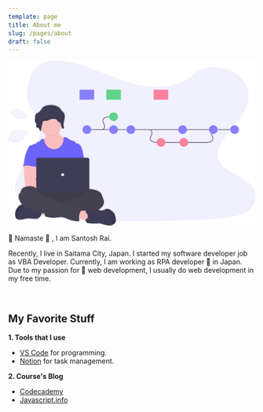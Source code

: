 ```yaml
---
template: page
title: About me
slug: /pages/about
draft: false
---
```

![](/media/santosrai_dev_profile.svg)

🙏 Namaste 🙏 , I am Santosh Rai. 

Recently, I live in Saitama City, Japan. I started my software developer job as VBA Developer. Currently, I am working as RPA developer 🤖 in Japan.
Due to my passion for 💪 web development, I usually do web development in my free time.

<br/>

## **My Favorite Stuff**

**1. Tools that I use**

* [VS Code](https://code.visualstudio.com/) for programming.
* [Notion](https://www.notion.so/) for task management.

**2. Course's Blog**

* [Codecademy](https://www.codecademy.com/catalog/subject/all)
* [Javascript.info](https://javascript.info/)